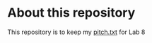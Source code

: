 # About this repository
This repository is to keep my [pitch.txt](https://github.com/rol3293/final-project-idea/edit/main/README.md) for Lab 8

